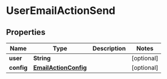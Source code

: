 
# UserEmailActionSend

## Properties
Name | Type | Description | Notes
------------ | ------------- | ------------- | -------------
**user** | **String** |  |  [optional]
**config** | [**EmailActionConfig**](EmailActionConfig.md) |  |  [optional]



